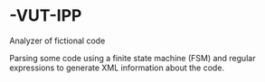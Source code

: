 # -VUT-IPP
Analyzer of fictional code

Parsing some code using a finite state machine (FSM) and regular expressions to generate XML information about the code.
